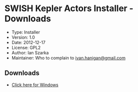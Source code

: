 SWISH Kepler Actors Installer - Downloads
========================================================

* Type:   Installer
* Version: 	1.0
* Date: 	2012-12-17
* License: 	GPL2
* Author: Ian Szarka
* Maintainer: Who to complain to <ivan.hanigan@gmail.com>

## Downloads
* [Click here for Windows](/tools/swishkepleractorsinstaller/SWISHKeplerActorsInstaller6May2013.zip)
